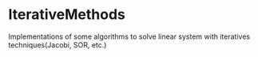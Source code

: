 # IterativeMethods
Implementations of some algorithms to solve linear system with iteratives techniques(Jacobi, SOR, etc.)

